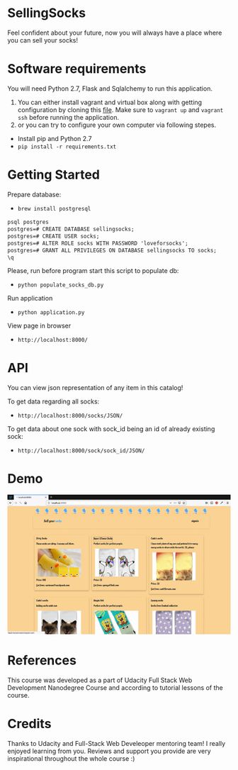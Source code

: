 # SellingSocks

Feel confident about your future, now you will always have a place where you can sell your socks!


# Software requirements

You will need Python 2.7, Flask and Sqlalchemy to run this application. 
1.  You can either install vagrant and virtual box along with getting configuration by cloning this [file](https://github.com/udacity/fullstack-nanodegree-vm/blob/master/vagrant/Vagrantfile). Make sure to `vagrant up`  and `vagrant ssh` before running the application.
2. or you can try to configure your own computer via following stepes.
* Install pip and Python 2.7 
* `pip install -r requirements.txt`

# Getting Started

Prepare database:
* `brew install postgresql`

```
psql postgres
postgres=# CREATE DATABASE sellingsocks;
postgres=# CREATE USER socks;
postgres=# ALTER ROLE socks WITH PASSWORD 'loveforsocks';
postgres=# GRANT ALL PRIVILEGES ON DATABASE sellingsocks TO socks;
\q
```

Please, run before program start this script to populate db:
* `python populate_socks_db.py`

Run application
* `python application.py`

View page in browser
* `http://localhost:8000/`


# API

You can view json representation of any item in this catalog!

To get data regarding all socks:
* `http://localhost:8000/socks/JSON/`

To get data about one sock with sock_id being an id of already existing sock:
* `http://localhost:8000/sock/sock_id/JSON/`



# Demo

![ ](demo/demo.gif)



# References

This course was developed as a part of Udacity Full Stack Web Development Nanodegree Course and according to tutorial lessons of the course.


# Credits

Thanks to Udacity and Full-Stack Web Develeoper mentoring team! I really enjoyed learning from you. Reviews and support you provide are very inspirational  throughout the whole course :)

